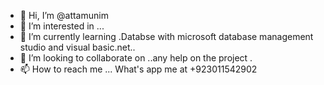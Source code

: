 - 👋 Hi, I’m @attamunim
- 👀 I’m interested in ...
- 🌱 I’m currently learning .Databse with microsoft database management studio and visual basic.net..
- 💞️ I’m looking to collaborate on ..any help on the project .
- 📫 How to reach me ... What's app me at +923011542902

<!---
attamunim/attamunim is a ✨ special ✨ repository because its `README.md` (this file) appears on your GitHub profile.
You can click the Preview link to take a look at your changes.
--->
